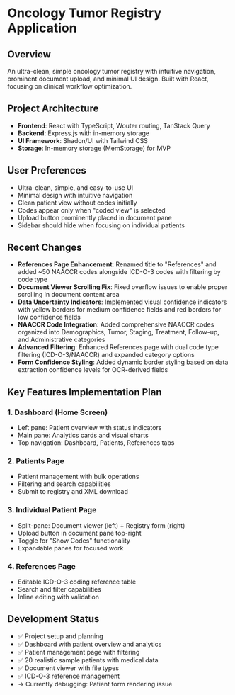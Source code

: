 # Oncology Tumor Registry Application

## Overview
An ultra-clean, simple oncology tumor registry with intuitive navigation, prominent document upload, and minimal UI design. Built with React, focusing on clinical workflow optimization.

## Project Architecture
- **Frontend**: React with TypeScript, Wouter routing, TanStack Query
- **Backend**: Express.js with in-memory storage
- **UI Framework**: Shadcn/UI with Tailwind CSS
- **Storage**: In-memory storage (MemStorage) for MVP

## User Preferences
- Ultra-clean, simple, and easy-to-use UI
- Minimal design with intuitive navigation
- Clean patient view without codes initially
- Codes appear only when "coded view" is selected
- Upload button prominently placed in document pane
- Sidebar should hide when focusing on individual patients

## Recent Changes
- **References Page Enhancement**: Renamed title to "References" and added ~50 NAACCR codes alongside ICD-O-3 codes with filtering by code type
- **Document Viewer Scrolling Fix**: Fixed overflow issues to enable proper scrolling in document content area
- **Data Uncertainty Indicators**: Implemented visual confidence indicators with yellow borders for medium confidence fields and red borders for low confidence fields
- **NAACCR Code Integration**: Added comprehensive NAACCR codes organized into Demographics, Tumor, Staging, Treatment, Follow-up, and Administrative categories
- **Advanced Filtering**: Enhanced References page with dual code type filtering (ICD-O-3/NAACCR) and expanded category options
- **Form Confidence Styling**: Added dynamic border styling based on data extraction confidence levels for OCR-derived fields

## Key Features Implementation Plan

### 1. Dashboard (Home Screen)
- Left pane: Patient overview with status indicators
- Main pane: Analytics cards and visual charts
- Top navigation: Dashboard, Patients, References tabs

### 2. Patients Page
- Patient management with bulk operations
- Filtering and search capabilities
- Submit to registry and XML download

### 3. Individual Patient Page
- Split-pane: Document viewer (left) + Registry form (right)
- Upload button in document pane top-right
- Toggle for "Show Codes" functionality
- Expandable panes for focused work

### 4. References Page
- Editable ICD-O-3 coding reference table
- Search and filter capabilities
- Inline editing with validation

## Development Status
- ✅ Project setup and planning
- ✅ Dashboard with patient overview and analytics
- ✅ Patient management page with filtering
- ✅ 20 realistic sample patients with medical data
- ✅ Document viewer with file types
- ✅ ICD-O-3 reference management
- → Currently debugging: Patient form rendering issue
